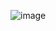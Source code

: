 ![image](https://github.com/jjoshm/olympusdao-heartbeat-bot/assets/39901876/3d1ce6cf-56d4-470a-8686-e832140483c8)
